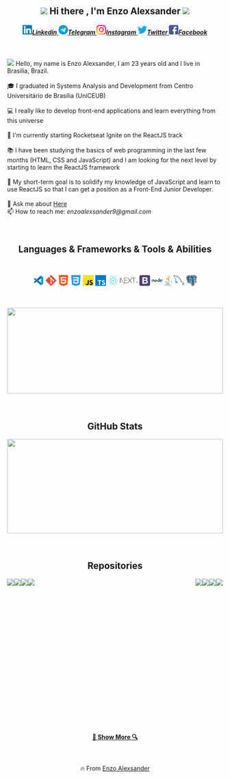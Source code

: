 <h2 align="center"><img src="https://github.com/TheDudeThatCode/TheDudeThatCode/blob/master/Assets/Rocket.gif" width="30px"> Hi there , I'm Enzo Alexsander <img src="https://github.com/TheDudeThatCode/TheDudeThatCode/blob/master/Assets/Rocket.gif" width="30px"></h2>

<h5 align="center">
    <a href="https://www.linkedin.com/in/enzo-alexsander/">
      <img alt="Linkedin" width="22px" src="./assets/linkedin.svg" />Linkedin
    </a>
    <a href="https://t.me/enzoalexsander">
      <img alt="Telegram" width="22px" src="./assets/telegram.svg" />Telegram
    </a>
    <a href="https://www.instagram.com/enzo.alexsander/">
      <img alt="Instagram" width="22px" src="./assets/instagram.svg" />Instagram
    </a>
    <a href="https://twitter.com/enzoalexsander9">
      <img alt="Twitter" width="22px" src="./assets/twitter.svg" />Twitter
    </a>
    <a href="https://www.facebook.com/profile.php?id=100003578268051">
      <img alt=" Facebook" width="22px" src="./assets/facebook.svg" />Facebook
    </a>
</h5>

<h3 aligin="center"></h3>

<br>

<p align="left">
  <img src="https://github.com/TheDudeThatCode/TheDudeThatCode/blob/master/Assets/Hi.gif" width="18px"> Hello, my name is Enzo Alexsander, I am 23 years old and I live in Brasilia, Brazil.
  <br>
  <br>
  🎓 I graduated in Systems Analysis and Development from Centro Universitário de Brasília (UniCEUB)
  <br>
  <br>
  💻 I really like to develop front-end applications and learn everything from this universe
  <br>
  <br>
  🔬 I'm currently starting Rocketseat Ignite on the ReactJS track
  <br>
  <br>
  📚 I have been studying the basics of web programming in the last few months (HTML, CSS and JavaScript) and I am looking for the next level by starting to learn the ReactJS framework
  <br>
  <br>
  🚀 My short-term goal is to solidify my knowledge of JavaScript and learn to use ReactJS so that I can get a position as a Front-End Junior Developer.
  <br>
  <br>
  💬 Ask me about <a href="https://github.com/EnzoAlexsander/EnzoAlexsander/issues" title="Issues">Here</a>
  <br>
  📫 How to reach me: <i>enzoalexsander9@gmail.com</i>
</p>


<br>
<h2 align="center">Languages & Frameworks & Tools & Abilities</h2>
<br>

<p align="center">
  <code><img title="Git" height="25" src="./assets/vscode.svg"></code>
  <code><img title="Git" height="25" src="./assets/git.svg"></code>
  <code><img title="HTML" height="25" src="./assets/html.svg"></code>
  <code><img title="CSS" height="25" src="./assets/css.svg"></code>
  <code><img title="JavaScript" height="25" src="./assets/javascript.svg"></code>
  <code><img title="TypeScript" height="25" src="./assets/ts.svg"></code>
  <code><img title="ReactJS" height="25" src="./assets/react.svg"></code>
  <code><img title="Next.js" height="25" src="./assets/next.svg"></code>
  <code><img title="Bootstrap" height="25" src="./assets/bootstrap.svg"></code>
  <code><img title="Node.js" height="25" src="./assets/node.svg"></code>
  <code><img title="Java" height="25" src="./assets/java.svg"></code>
  <code><img title="MySQL" height="25" src="./assets/mysql.svg"></code>
  <code><img title="PostgreSQL" height="25" src="./assets/postgre.svg"></code>

<br><br>
<a ><img width="100%" height="200" src="https://github-readme-stats.vercel.app/api/top-langs/?username=EnzoAlexsander&layout=compact"></a>
<br>

<br>
<p align="center" width="100%">

<h2 align="center">GitHub Stats</h2>

<a ><img width="100%" height="220" src="https://github-readme-stats.vercel.app/api?username=EnzoAlexsander&show_icons=true&theme=tokyonight"></a>

</p>


<br>

<h2 align="center">Repositories</h2>

<p width="100%" align="center" >

  <a href="https://github.com/EnzoAlexsander/comeondev-next" title="Comeon-dev"><img align="left" src="https://github-readme-stats.vercel.app/api/pin/?username=EnzoAlexsander&repo=comeondev-next&theme=gotham">
  </a>
  
  <a href="https://github.com/EnzoAlexsander/projeto-doe-sangue" title="DoeSangue"><img align="right" src="https://github-readme-stats.vercel.app/api/pin/?username=EnzoAlexsander&repo=projeto-doe-sangue&theme=gotham">
  </a>

  <a href="https://github.com/EnzoAlexsander/dev-finance" title="DevFinance"><img align="left" src="https://github-readme-stats.vercel.app/api/pin/?username=EnzoAlexsander&repo=dev-finance&theme=gotham">
  </a>

  <a href="https://github.com/EnzoAlexsander/nextquiz-base" title="Nextquiz"><img align="right" src="https://github-readme-stats.vercel.app/api/pin/?username=EnzoAlexsander&repo=nextquiz-base&theme=gotham">
  </a>
  
  <a href="https://github.com/EnzoAlexsander/app-orcamento-pessoal" title="App-Orcamento-Pessoal"><img align="left" src="https://github-readme-stats.vercel.app/api/pin/?username=EnzoAlexsander&repo=app-orcamento-pessoal&theme=gotham">
  </a>
  
  <a href="https://github.com/EnzoAlexsander/insta_post" title="InstaPost"><img align="right" src="https://github-readme-stats.vercel.app/api/pin/?username=EnzoAlexsander&repo=insta_post&theme=gotham">
  </a>
  
  <a href="https://github.com/EnzoAlexsander/urna-eletronica-digital" title="Urna-Eletronica-Digital"><img align="left" src="https://github-readme-stats.vercel.app/api/pin/?username=EnzoAlexsander&repo=urna-eletronica-digital&theme=gotham">
  </a>
  
  <a href="https://github.com/EnzoAlexsander/jogo-da-futemoria" title="Futmoria"><img align="right" src="https://github-readme-stats.vercel.app/api/pin/?username=EnzoAlexsander&repo=jogo-da-futemoria&theme=gotham">
  </a>
  
  
</p>

<br><br><br><br><br><br><br><br><br><br><br><br><br><br><br><br><br><br><br><br>
<h4 align="center"><a href="https://github.com/EnzoAlexsander?tab=repositories" title="Show Repositories">🔎 Show More 🔍</a></h4>


<br>

<p align = "center">
    🔥 From <a href="https://github.com/EnzoAlexsander">Enzo Alexsander</a>
</p>



<!--
**EnzoAlexsander/EnzoAlexsander** is a ✨ _special_ ✨ repository because its `README.md` (this file) appears on your GitHub profile.

Here are some ideas to get you started:

- 🔭 I’m currently working on ...
- 🌱 I’m currently learning ...
- 👯 I’m looking to collaborate on ...
- 🤔 I’m looking for help with ...
- 💬 Ask me about ...
- 📫 How to reach me: ...
- 😄 Pronouns: ...
- ⚡ Fun fact: ...
-->
